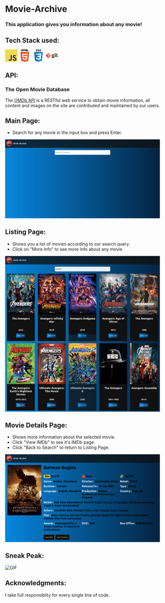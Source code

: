 # Movie-Archive
### This application gives you information about any movie!

## Tech Stack used:

<code><img height="40" src="https://raw.githubusercontent.com/github/explore/80688e429a7d4ef2fca1e82350fe8e3517d3494d/topics/javascript/javascript.png"></code>
<code><img height="40" src="https://raw.githubusercontent.com/github/explore/80688e429a7d4ef2fca1e82350fe8e3517d3494d/topics/html/html.png"></code>
<code><img height="40" src="https://raw.githubusercontent.com/github/explore/80688e429a7d4ef2fca1e82350fe8e3517d3494d/topics/css/css.png"></code>
<code><img height="40" src="https://raw.githubusercontent.com/github/explore/80688e429a7d4ef2fca1e82350fe8e3517d3494d/topics/git/git.png"></code>

## API:

### The Open Movie Database

The [OMDb API](http://www.omdbapi.com/) is a RESTful web service to obtain movie information, all content and images on the site are contributed and maintained by our users.


## Main Page:
- Search for any movie in the input box and press Enter.

![Main Page](./images/main.png)

## Listing Page:
- Shows you a list of movies according to our search query.
- Click on "More Info" to see more info about any movie

![Listing Page](./images/listing.png)

## Movie Details Page:
- Shows more information about the selected movie.
- Click "View IMDb" to see it's IMDb page.
- Click "Back to Search" to return to Listing Page.

![Movie Details Page](./images/details.png)

## Sneak Peak:
![GIF](./images/movie-archive.gif)

## Acknowledgments:
I take full responsiblity for every single line of code.

